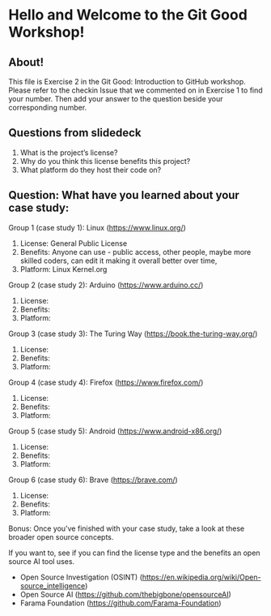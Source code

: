 # Hello and Welcome to the Git Good Workshop! 

## About! 

This file is Exercise 2 in the Git Good: Introduction to GitHub workshop. 
Please refer to the checkin Issue that we commented on in Exercise 1 to find your number. Then add your answer to the question beside your corresponding number.

## Questions from slidedeck
1. What is the project’s license?
2. Why do you think this license benefits this project?
3. What platform do they host their code on?

## Question: What have you learned about your case study:

Group 1 (case study 1): Linux (https://www.linux.org/)
1. License: General Public License 
2. Benefits: Anyone can use - public access, other people, maybe more skilled coders, can edit it making it overall better over time, 
3. Platform: Linux Kernel.org

Group 2 (case study 2): Arduino (https://www.arduino.cc/)
1. License: 
2. Benefits:
3. Platform:

Group 3 (case study 3): The Turing Way (https://book.the-turing-way.org/)
1. License: 
2. Benefits:
3. Platform:

Group 4 (case study 4): Firefox (https://www.firefox.com/)
1. License: 
2. Benefits:
3. Platform:

Group 5 (case study 5): Android (https://www.android-x86.org/)
1. License: 
2. Benefits:
3. Platform:

Group 6 (case study 6): Brave (https://brave.com/)
1. License: 
2. Benefits:
3. Platform:
   
Bonus:
Once you've finished with your case study, take a look at these broader open source concepts.  
  
If you want to, see if you can find the license type and the benefits an open source AI tool uses.  
  
- Open Source Investigation (OSINT) (https://en.wikipedia.org/wiki/Open-source_intelligence)  
- Open Source AI (https://github.com/thebigbone/opensourceAI)  
- Farama Foundation (https://github.com/Farama-Foundation)  
